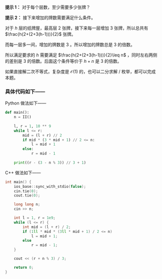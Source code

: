 **提示 1：** 对于每个层数，至少需要多少张牌？

**提示 2：** 接下来增加的牌数需要满足什么条件。

对于 $h$ 层的纸牌屋，最高层 $2$ 张牌，接下来每一层增加 $3$ 张牌，所以总共有 $\frac{h(2+(2+3(h-1)))}{2}$ 张牌。

而每一层多一间，增加的牌数是 $3$ 。所以增加的牌数总是 $3$ 的倍数。

所以满足要求的 $h$ 需要满足 $\frac{h(2+(2+3(h-1)))}{2}\leq n$ ，同时左右两侧的差别是 $3$ 的倍数。后面这个条件等价于 $h+n$ 是 $3$ 的倍数。

如果直接解二次不等式，复杂度是 $\mathcal{O}(1)$ 的，也可以二分求解 / 枚举，都可以完成本题。

### 具体代码如下——

Python 做法如下——

```Python []
def main():
    n = II()
    
    l, r = 1, 10 ** 9
    while l <= r:
        mid = (l + r) // 2
        if mid * (3 * mid + 1) // 2 <= n:
            l = mid + 1
        else:
            r = mid - 1
    
    print((r - (3 - n % 3)) // 3 + 1)
```

C++ 做法如下——

```cpp []
int main() {
    ios_base::sync_with_stdio(false);
    cin.tie(0);
    cout.tie(0);

    long long n;
    cin >> n;

    int l = 1, r = 1e9;
    while (l <= r) {
        int mid = (l + r) / 2;
        if (1ll * mid * (3ll * mid + 1) / 2 <= n)
            l = mid + 1;
        else
            r = mid - 1;
    }

    cout << (r + n % 3) / 3;

    return 0;
}
```
